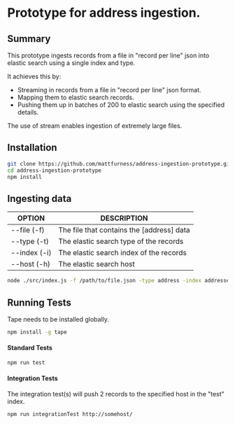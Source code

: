 # Prototype for address ingestion.

## Summary

This prototype ingests records from a file in "record per line" json into elastic search using a single index and type.

It achieves this by:
* Streaming in records from a file in "record per line" json format.
* Mapping them to elastic search records.
* Pushing them up in batches of 200 to elastic search using the specified details.

The use of stream enables ingestion of extremely large files.

## Installation

```sh
git clone https://github.com/mattfurness/address-ingestion-prototype.git
cd address-ingestion-prototype
npm install
```

## Ingesting data

| OPTION | DESCRIPTION |
| ------ | ----------- |
| --file (-f) | The file that contains the [address] data |
| --type (-t) | The elastic search type of the records |
| --index (-i) | The elastic search index of the records |
| --host (-h) | The elastic search host |

```sh
node ./src/index.js -f /path/to/file.json -type address -index addresses -host https://myuser:mypass@somehost/
```

## Running Tests

Tape needs to be installed globally.
```sh
npm install -g tape
```

#### Standard Tests
```sh
npm run test
```

#### Integration Tests
The integration test(s) will push 2 records to the specified host in the "test" index.

```sh
npm run integrationTest http://somehost/
```
